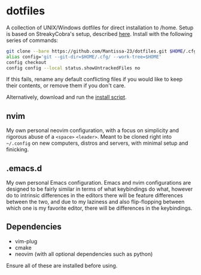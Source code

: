# dotfiles

A collection of UNIX/Windows dotfiles for direct installation to /home. Setup is based on StreakyCobra's setup, described [here](https://developer.atlassian.com/blog/2016/02/best-way-to-store-dotfiles-git-bare-repo/). Install with the following series of commands:

```bash
git clone --bare https://github.com/Mantissa-23/dotfiles.git $HOME/.cfg
alias config='git --git-dir=$HOME/.cfg/ --work-tree=$HOME'
config checkout
config config --local status.showUntrackedFiles no
```

If this fails, rename any default conflicting files if you would like to keep their contents, or remove them if you don't care.

Alternatively, download and run the [install script](https://github.com/Mantissa-23/dotfiles/blob/master/install.sh).

## nvim

My own personal neovim configuration, with a focus on simplicity and rigorous abuse of a `<space>` `<leader>`. Meant to be cloned right into `~/.config` on new computers, distros and servers, with minimal setup and finicking.

## .emacs.d

My own personal Emacs configuration. Emacs and nvim configurations are designed to be fairly similar in terms of what keybindings do what, however do to intrinsic differences in the editors there will be feature differences between the two, and due to my laziness and also flip-flopping between which one is my favorite editor, there will be differences in the keybindings.

## Dependencies

- vim-plug
- cmake
- neovim (with all optional dependencies such as python) 

Ensure all of these are installed before using.

